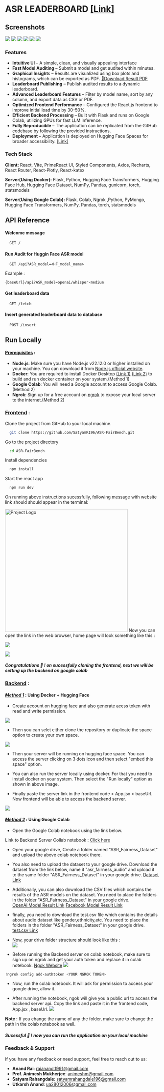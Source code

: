 # ASR LEADERBOARD [[Link]](https://satyamr196-asr-fairbench.static.hf.space)

## Screenshots
![](/public/Req_home.png)
![](/public/Req_result.png)
![](/public/Req_result2.png)
![](/public/Req_result3.png)
![](/public/LBoard.png)
![](/public/Dataset.png)


### Features

- **Intuitive UI** – A simple, clean, and visually appealing interface
- **Fast Model Auditing** – Submit a model and get audited within minutes.
- **Graphical Insight**s – Results are visualized using box plots and histograms, which can be exported as PDF. [📄Download Result PDF](public/Print_Results.pdf)
- **Leaderboard Publishing** – Publish audited results to a dynamic leaderboard.
- **Advanced Leaderboard Features** – Filter by model name, sort by any column, and export data as CSV or PDF.
- **Optimized Frontend Performance** – Configured the React.js frontend to improve initial load time by 30–50%.
- **Efficient Backend Processing** – Built with Flask and runs on Google Colab, utilizing GPUs for fast LLM inference.
- **Fully Reproducible** – The application can be replicated from the GitHub codebase by following the provided instructions.
- **Deployment** – Application is deployed on Hugging Face Spaces for broader accessibility. [[Link]](https://huggingface.co/spaces/satyamr196/ASR-FairBench)

### Tech Stack

**Client:** React, Vite, PrimeReact UI, Styled Components, Axios, Recharts, React Router, React-Plotly, React-katex  

**Server(Using Docker):** Flask, Python, Hugging Face Transformers, Hugging Face Hub, Hugging Face Dataset, NumPy, Pandas, gunicorn, torch, statsmodels

**Server(Using Google Colab):** Flask, Colab, Ngrok ,Python, PyMongo, Hugging Face Transformers, NumPy, Pandas, torch, statsmodels

## API Reference

#### Welcome message
```http
  GET /
```

#### Run Audit for Huggin Face ASR model

```http
  GET /api?ASR_model=<HF_model_name>
```
Example : 
```
{baseUrl}/api?ASR_model=openai/whisper-medium
```
#### Get leaderboard data
```http
  GET /fetch
```
#### Insert generated leaderboard data to database
```http
  POST /insert
```


## Run Locally
####  <u>Prerequisites</u> :
- **Node.js**: Make sure you have Node.js v22.12.0 or higher installed on your machine. You can download it from [Node.js official website](https://nodejs.org/).
- **Docker**: You are required to install Docker Desktop  [(Link 1)](https://www.docker.com/products/docker-desktop/) [(Link 2)](https://docs.docker.com/get-started/get-docker/) to build and run docker container on your system.(Method 1)
- **Google Colab**: You will need a Google account to access Google Colab.(Method 2)
- **Ngrok**: Sign up for a free account on [ngrok](https://ngrok.com/) to expose your local server to the internet.(Method 2)

###  <u>Frontend</u> :

Clone the project from GitHub to your local machine.

```bash
  git clone https://github.com/SatyamR196/ASR-FairBench.git
```

Go to the project directory

```bash
  cd ASR-FairBench
```

Install dependencies

```bash
  npm install
```

Start the react app

```bash
  npm run dev
```
On running above instructions sucessfully, following message with website link should should appear in the terminal:    

<img src="/public/CF1.png" alt="Project Logo" width="400">  
Now you can open the link in the web browser, home page will look something like this :  

<!-- <img src="/public/CF_home.png" alt="Project Logo" width="100%"> -->
![](/public/CF_home.png)
<!-- <img src="/public/CF_Leaderboard.png" alt="Project Logo" width="100%"> -->
![](/public/CF_Leaderboard.png)
#####  Congratulations 🤗 ! on sucessfully cloning the frontend, next we will be setting up the backend on google colab

###  <u>Backend</u> : 

#### <i><u>Method 1</u></i> : Using Docker + Hugging Face

- Create account on hugging face and also generate acess token with read and write permission.

![](/public/Access_token.png)

- Then you can selet either clone the repository or duplicate the space option to create your own space.

![](/public/clone_repo.png)

- Then your server will be running on hugging face space. You can access the server clicking on 3 dots icon and then select "embed this space" option.

- You can also run the server locally using docker. For that you need to install docker on your system. Then select the "Run locally" option as shown in above image.

- Finally paste the server link in the frontend code > App.jsx > baseUrl. Now frontend will be able to access the backend server.

![](/public/Url_app.png)


#### <i><u>Method 2</u></i> : Using Google Colab
- Open the Google Colab notebook using the link below.

Link to Backend Server Collab notebook : <a href="https://colab.research.google.com/drive/1nIA8IyejvuRauvFbOCbpRlN1sEIK01Gh#scrollTo=_bZc5hkTEfWE"> Click here </a>

- Open your google drive, Create a folder named "ASR_Fairness_Dataset" and upload the above colab notebook there.

- You also need to upload the dataset to your google drive. Download the dataset from the link below, name it "asr_fairness_audio" and upload it to the same folder "ASR_Fairness_Dataset" in your google drive. [Dataset Link](https://drive.google.com/drive/folders/1lTT8NF9hVRpO4NYrn2qV8dNTmP9CNtVG)

- Additionally, you can also download the CSV files which contains the results of the ASR models on the dataset. You need to place the folders in the folder "ASR_Fairness_Dataset" in your google drive.  
 [OpenAi Model Result Link](https://drive.google.com/drive/folders/1mWnlz4wIfIYkxOLB8zjfta62Eg9ZaB4P?usp=drive_link)
[Facebook Model Result Link](https://drive.google.com/drive/folders/1-VDnwbLPDrUWdw67x-KUYYQ46PFT5lbd?usp=drive_link)

- finally, you need to download the test.csv file which contains the details about audio dataset like gender,ethnicity,etc. You need to place the folders in the folder "ASR_Fairness_Dataset" in your google drive.  
 [test.csv Link](https://drive.google.com/file/d/1-54UJWB7g9pXB8t5X6wYdBA_KClRIgLf/view?usp=drive_link)

- Now, your drive folder structure should look like this :  
![](/public/Backend4.png)

- Before running the Backend server on colab notebook, make sure to sign up on ngrok and get your auth token and replace it in colab notebook. [Ngok Website](https://dashboard.ngrok.com/get-started/your-authtoken)
![](/public/ngrok_token.png)

```bash
!ngrok config add-authtoken <YOUR NGROK TOKEN>
```

- Now, run the colab notebook. It will ask for permission to access your google drive, allow it.

- After running the notebook, ngok will give you a public url to access the backend server api. Copy the link and paste it in the frontend code, App.jsx , baseUrl.
![](/public/Url_app.png)

**Note :** If you change the name of any the folder, make sure to change the path in the colab notebook as well.

#####  Sucessful 🤗 ! now you can run the application on your local machine

### Feedback & Support

If you have any feedback or need support, feel free to reach out to us:

- **Anand Rai**: [raianand.1991@gmail.com](mailto:raianand.1991@gmail.com)
- **Prof. Animesh Mukherjee**: [animeshm@gmail.com](mailto:animeshm@gmail.com)
- **Satyam Rahangdale**: [satyamrahangdale196@gmail.com](mailto:satyamrahangdale196@gmail.com)
- **Utkarsh Anand**: [ua28012006@gmail.com](mailto:ua28012006@gmail.com)